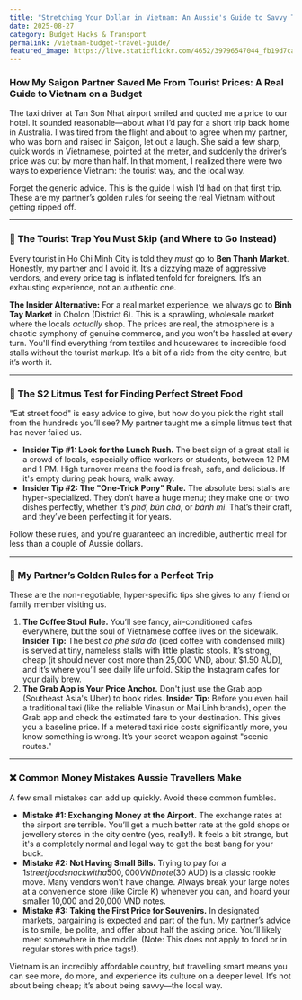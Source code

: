 ```yaml
---
title: "Stretching Your Dollar in Vietnam: An Aussie's Guide to Savvy Travel"
date: 2025-08-27
category: Budget Hacks & Transport
permalink: /vietnam-budget-travel-guide/
featured_image: https://live.staticflickr.com/4652/39796547044_fb19d7ca6c.jpg
---
```

### How My Saigon Partner Saved Me From Tourist Prices: A Real Guide to Vietnam on a Budget

The taxi driver at Tan Son Nhat airport smiled and quoted me a price to our hotel. It sounded reasonable—about what I’d pay for a short trip back home in Australia. I was tired from the flight and about to agree when my partner, who was born and raised in Saigon, let out a laugh. She said a few sharp, quick words in Vietnamese, pointed at the meter, and suddenly the driver’s price was cut by more than half. In that moment, I realized there were two ways to experience Vietnam: the tourist way, and the local way.

Forget the generic advice. This is the guide I wish I’d had on that first trip. These are my partner’s golden rules for seeing the real Vietnam without getting ripped off.

- - -

### 🤫 The Tourist Trap You Must Skip (and Where to Go Instead)

Every tourist in Ho Chi Minh City is told they *must* go to **Ben Thanh Market**. Honestly, my partner and I avoid it. It’s a dizzying maze of aggressive vendors, and every price tag is inflated tenfold for foreigners. It’s an exhausting experience, not an authentic one.

**The Insider Alternative:** For a real market experience, we always go to **Binh Tay Market** in Cholon (District 6). This is a sprawling, wholesale market where the locals *actually* shop. The prices are real, the atmosphere is a chaotic symphony of genuine commerce, and you won’t be hassled at every turn. You'll find everything from textiles and housewares to incredible food stalls without the tourist markup. It’s a bit of a ride from the city centre, but it’s worth it.

- - -

### 🍜 The $2 Litmus Test for Finding Perfect Street Food

"Eat street food" is easy advice to give, but how do you pick the right stall from the hundreds you’ll see? My partner taught me a simple litmus test that has never failed us.

* **Insider Tip #1: Look for the Lunch Rush.** The best sign of a great stall is a crowd of locals, especially office workers or students, between 12 PM and 1 PM. High turnover means the food is fresh, safe, and delicious. If it's empty during peak hours, walk away.
* **Insider Tip #2: The "One-Trick Pony" Rule.** The absolute best stalls are hyper-specialized. They don’t have a huge menu; they make one or two dishes perfectly, whether it’s *phở*, *bún chả*, or *bánh mì*. That’s their craft, and they’ve been perfecting it for years.

Follow these rules, and you're guaranteed an incredible, authentic meal for less than a couple of Aussie dollars.

- - -

### 🛵 My Partner’s Golden Rules for a Perfect Trip

These are the non-negotiable, hyper-specific tips she gives to any friend or family member visiting us.

1. **The Coffee Stool Rule.** You’ll see fancy, air-conditioned cafes everywhere, but the soul of Vietnamese coffee lives on the sidewalk. **Insider Tip:** The best *cà phê sữa đá* (iced coffee with condensed milk) is served at tiny, nameless stalls with little plastic stools. It’s strong, cheap (it should never cost more than 25,000 VND, about $1.50 AUD), and it’s where you’ll see daily life unfold. Skip the Instagram cafes for your daily brew.
2. **The Grab App is Your Price Anchor.** Don't just use the Grab app (Southeast Asia's Uber) to book rides. **Insider Tip:** Before you even hail a traditional taxi (like the reliable Vinasun or Mai Linh brands), open the Grab app and check the estimated fare to your destination. This gives you a baseline price. If a metered taxi ride costs significantly more, you know something is wrong. It’s your secret weapon against "scenic routes."

- - -

### ❌ Common Money Mistakes Aussie Travellers Make

A few small mistakes can add up quickly. Avoid these common fumbles.

* **Mistake #1: Exchanging Money at the Airport.** The exchange rates at the airport are terrible. You’ll get a much better rate at the gold shops or jewellery stores in the city centre (yes, really!). It feels a bit strange, but it's a completely normal and legal way to get the best bang for your buck.
* **Mistake #2: Not Having Small Bills.** Trying to pay for a $1 street food snack with a 500,000 VND note ($30 AUD) is a classic rookie move. Many vendors won't have change. Always break your large notes at a convenience store (like Circle K) whenever you can, and hoard your smaller 10,000 and 20,000 VND notes.
* **Mistake #3: Taking the First Price for Souvenirs.** In designated markets, bargaining is expected and part of the fun. My partner’s advice is to smile, be polite, and offer about half the asking price. You’ll likely meet somewhere in the middle. (Note: This does not apply to food or in regular stores with price tags!).

Vietnam is an incredibly affordable country, but travelling smart means you can see more, do more, and experience its culture on a deeper level. It’s not about being cheap; it’s about being savvy—the local way.
